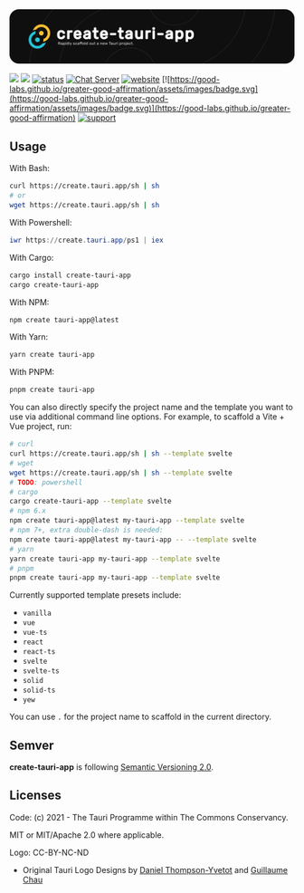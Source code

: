 <img src=".github/splash.png" alt="Rapidly scaffold out a new tauri app project." />

[![](https://img.shields.io/crates/v/create-tauri-app)](https://crates.io/crates/create-tauri-app)
[![](https://img.shields.io/npm/v/create-tauri-app.svg)](https://www.npmjs.com/package/create-tauri-app)
[![status](https://img.shields.io/badge/status-stable-blue.svg)](https://github.com/tauri-apps/tauri)
[![Chat Server](https://img.shields.io/badge/chat-discord-7289da.svg)](https://discord.gg/SpmNs4S)
[![website](https://img.shields.io/badge/website-tauri.app-purple.svg)](https://tauri.app)
[![https://good-labs.github.io/greater-good-affirmation/assets/images/badge.svg](https://good-labs.github.io/greater-good-affirmation/assets/images/badge.svg)](https://good-labs.github.io/greater-good-affirmation)
[![support](https://img.shields.io/badge/sponsor-Open%20Collective-blue.svg)](https://opencollective.com/tauri)


## Usage

With Bash:

``` bash
curl https://create.tauri.app/sh | sh
# or
wget https://create.tauri.app/sh | sh
```

With Powershell:

``` powershell
iwr https://create.tauri.app/ps1 | iex
```

With Cargo:

``` bash
cargo install create-tauri-app
cargo create-tauri-app
```

With NPM:

``` bash
npm create tauri-app@latest
```

With Yarn:

``` bash
yarn create tauri-app
```

With PNPM:

``` bash
pnpm create tauri-app
```

You can also directly specify the project name and the template you want to use via additional command line options. For example, to scaffold a Vite + Vue project, run:

```bash
# curl
curl https://create.tauri.app/sh | sh --template svelte
# wget
wget https://create.tauri.app/sh | sh --template svelte
# TODO: powershell
# cargo
cargo create-tauri-app --template svelte
# npm 6.x
npm create tauri-app@latest my-tauri-app --template svelte
# npm 7+, extra double-dash is needed:
npm create tauri-app@latest my-tauri-app -- --template svelte
# yarn
yarn create tauri-app my-tauri-app --template svelte
# pnpm
pnpm create tauri-app my-tauri-app --template svelte
```

Currently supported template presets include:

- `vanilla`
- `vue`
- `vue-ts`
- `react`
- `react-ts`
- `svelte`
- `svelte-ts`
- `solid`
- `solid-ts`
- `yew`

You can use `.` for the project name to scaffold in the current directory.

## Semver
**create-tauri-app** is following [Semantic Versioning 2.0](https://semver.org/).

## Licenses
Code: (c) 2021 - The Tauri Programme within The Commons Conservancy.

MIT or MIT/Apache 2.0 where applicable.

Logo: CC-BY-NC-ND
- Original Tauri Logo Designs by [Daniel Thompson-Yvetot](https://github.com/nothingismagick) and [Guillaume Chau](https://github.com/akryum)
